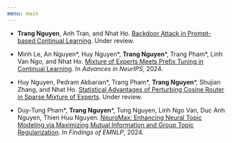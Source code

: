 ```yaml
---
menu: main
---
```


* **Trang Nguyen**, Anh Tran, and Nhat Ho. [Backdoor Attack in Prompt-based Continual Learning](https://arxiv.org/abs/2406.19753). Under review.

* Minh Le, An Nguyen\*, Huy Nguyen\*, **Trang Nguyen**\*, Trang Pham\*, Linh Van Ngo, and Nhat Ho. [Mixture of Experts Meets Prefix Tuning in Continual Learning](https://arxiv.org/abs/2405.14124). In *Advances in NeurIPS*, 2024.

* Huy Nguyen, Pedram Akbarian\*, Trang Pham\*, **Trang Nguyen**\*, Shujian Zhang, and Nhat Ho. [Statistical Advantages of Perturbing Cosine Router in Sparse Mixture of Experts](https://arxiv.org/abs/2405.14131). Under review.

* Duy-Tung Pham\*, **Trang Nguyen**\*, Tung Nguyen, Linh Ngo Van, Duc Anh Nguyen, Thien Huu Nguyen. [NeuroMax: Enhancing Neural Topic Modeling via Maximizing Mutual Information and Group Topic Regularization](https://arxiv.org/abs/2409.19749v1). In *Findings of EMNLP*, 2024.
